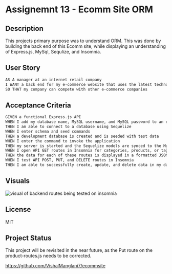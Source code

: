 # Assignemnt 13 - Ecomm Site ORM

## Description

This projects primary purpose was to understand ORM. This was done by building the back end of this Ecomm site, while displaying an understanding of Express.js, MySql, Sequlize, and Insomnia.

## User Story

```md
AS A manager at an internet retail company
I WANT a back end for my e-commerce website that uses the latest technologies
SO THAT my company can compete with other e-commerce companies
```

## Acceptance Criteria

```md
GIVEN a functional Express.js API
WHEN I add my database name, MySQL username, and MySQL password to an environment variable file
THEN I am able to connect to a database using Sequelize
WHEN I enter schema and seed commands
THEN a development database is created and is seeded with test data
WHEN I enter the command to invoke the application
THEN my server is started and the Sequelize models are synced to the MySQL database
WHEN I open API GET routes in Insomnia for categories, products, or tags
THEN the data for each of these routes is displayed in a formatted JSON
WHEN I test API POST, PUT, and DELETE routes in Insomnia
THEN I am able to successfully create, update, and delete data in my database
```

## Visuals
![visual of backend routes being tested on insomnia](https://drive.google.com/file/d/190XMD8FRXt0-0ADN-LnfX9R8CieDHTH7/view)

## License
MIT

## Project Status
This project will be revisited in the near future, as the Put route on the product-routes.js needs to be corrected.

https://github.com/VishalManglani7/ecommsite
